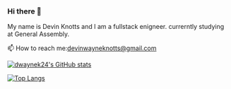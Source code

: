 ### Hi there 👋
My name is Devin Knotts and I am a fullstack enigneer.
currerntly studying at General Assembly.
 
 
 
 📫 How to reach me:devinwayneknotts@gmail.com



[![dwaynek24's GitHub stats](https://github-readme-stats.vercel.app/api?username=dwaynek24)](https://github.com/yourUserName/github-readme-stats)

[![Top Langs](https://github-readme-stats.vercel.app/api/top-langs/?username=dwaynek24&layout=compact)](https://github.com/dwaynek24/github-readme-stats)





<!--
**dwaynek24/dwaynek24** is a ✨ _special_ ✨ repository because its `README.md` (this file) appears on your GitHub profile.

Here are some ideas to get you started:

- 🔭 I’m currently working on ...
- 🌱 I’m currently learning ...
- 👯 I’m looking to collaborate on ...
- 🤔 I’m looking for help with ...
- 💬 Ask me about ...
- 📫 How to reach me: ...
- 😄 Pronouns: ...
- ⚡ Fun fact: ...
-->
